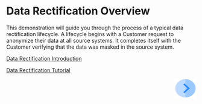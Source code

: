 # Data Rectification Overview

This demonstration will guide you through the process of a typical data rectification lifecycle. A lifecycle begins with a Customer request to anonymize their data at all source systems. It completes itself with the Customer verifying that the data was masked in the source system.

[Data Rectification Introduction](/articles/demo_project/DPM_Demo_Project/05_Masking/02_Rectify_Data_Introduction.md)

[Data Rectification Tutorial](/articles/demo_project/DPM_Demo_Project/05_Masking/03_01_Rectify_Data_Tutorial.md)



[<img align="right" width="60" height="54" src="/articles/demo_project/DPM_Demo_Project/images/Next.png">](/articles/demo_project/DPM_Demo_Project/04_Rectify/02_Rectify_Data_Introduction.md)

